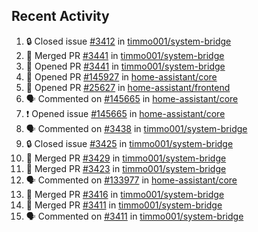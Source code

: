 ## Recent Activity

<!--START_SECTION:activity-->
1. 🔒 Closed issue [#3412](https://github.com/timmo001/system-bridge/issues/3412) in [timmo001/system-bridge](https://github.com/timmo001/system-bridge)
2. 🎉 Merged PR [#3441](https://github.com/timmo001/system-bridge/pull/3441) in [timmo001/system-bridge](https://github.com/timmo001/system-bridge)
3. 💪 Opened PR [#3441](https://github.com/timmo001/system-bridge/pull/3441) in [timmo001/system-bridge](https://github.com/timmo001/system-bridge)
4. 💪 Opened PR [#145927](https://github.com/home-assistant/core/pull/145927) in [home-assistant/core](https://github.com/home-assistant/core)
5. 💪 Opened PR [#25627](https://github.com/home-assistant/frontend/pull/25627) in [home-assistant/frontend](https://github.com/home-assistant/frontend)
6. 🗣 Commented on [#145665](https://github.com/home-assistant/core/issues/145665) in [home-assistant/core](https://github.com/home-assistant/core)
7. ❗ Opened issue [#145665](https://github.com/home-assistant/core/issues/145665) in [home-assistant/core](https://github.com/home-assistant/core)
8. 🗣 Commented on [#3438](https://github.com/timmo001/system-bridge/issues/3438) in [timmo001/system-bridge](https://github.com/timmo001/system-bridge)
9. 🔒 Closed issue [#3425](https://github.com/timmo001/system-bridge/issues/3425) in [timmo001/system-bridge](https://github.com/timmo001/system-bridge)
10. 🎉 Merged PR [#3429](https://github.com/timmo001/system-bridge/pull/3429) in [timmo001/system-bridge](https://github.com/timmo001/system-bridge)
11. 🎉 Merged PR [#3423](https://github.com/timmo001/system-bridge/pull/3423) in [timmo001/system-bridge](https://github.com/timmo001/system-bridge)
12. 🗣 Commented on [#133977](https://github.com/home-assistant/core/issues/133977) in [home-assistant/core](https://github.com/home-assistant/core)
13. 🎉 Merged PR [#3416](https://github.com/timmo001/system-bridge/pull/3416) in [timmo001/system-bridge](https://github.com/timmo001/system-bridge)
14. 🎉 Merged PR [#3411](https://github.com/timmo001/system-bridge/pull/3411) in [timmo001/system-bridge](https://github.com/timmo001/system-bridge)
15. 🗣 Commented on [#3411](https://github.com/timmo001/system-bridge/issues/3411) in [timmo001/system-bridge](https://github.com/timmo001/system-bridge)
<!--END_SECTION:activity-->
